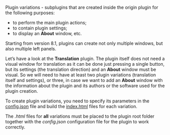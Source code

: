 Plugin variations - subplugins that are created inside the origin plugin for the following purposes:

* to perform the main plugin actions;
* to contain plugin settings;
* to display an **About** window, etc.

Starting from version 8.1, plugins can create not only multiple windows, but also multiple left panels.

Let’s have a look at the **Translation** plugin. The plugin itself does not need a visual window for translation as it can be done just pressing a single button, but its settings (the translation direction) and an **About** window must be visual. So we will need to have at least two plugin variations (translation itself and settings), or three, in case we want to add an **About** window with the information about the plugin and its authors or the software used for the plugin creation.

To create plugin variations, you need to specify its parameters in the [config.json](/plugin/config#variations) file and build the [index.html](/plugin/indexhtml) files for each variation.

The *.html* files for **all** variations must be placed to the plugin root folder together with the *config.json* configuration file for the plugin to work correctly.
